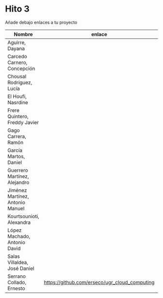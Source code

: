 # Hito 3

Añade debajo enlaces a tu proyecto

| Nombre                           |  enlace  | version | Comprobado | 
|----------------------------------|----------|---------| ---------- |
| Aguirre, Dayana                  | | |
| Carcedo Carnero, Concepción      | | | |
| Chousal Rodríguez, Lucía         | | | |
| El Houfi, Nasrdine               | | |
| Frere Quintero, Freddy Javier    | | |
| Gago Carrera, Ramón              | | | |
| García Martos, Daniel            | | |
| Guerrero Martínez, Alejandro     | | | |
| Jiménez Martínez, Antonio Manuel | | | | |
| Kourtsounioti, Alexandra         | | | |
| López Machado, Antonio David     | | | |
| Salas Villaldea, José Daniel     | | |
| Serrano Collado, Ernesto         | https://github.com/erseco/ugr_cloud_computing | 1 | |



